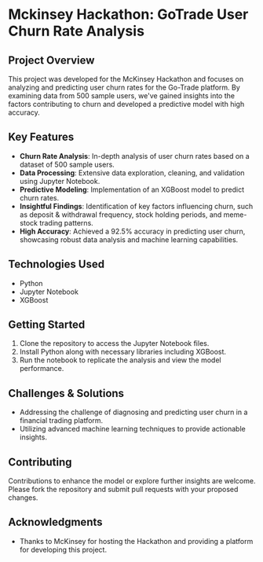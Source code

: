 # Mckinsey Hackathon: GoTrade User Churn Rate Analysis

## Project Overview
This project was developed for the McKinsey Hackathon and focuses on analyzing and predicting user churn rates for the Go-Trade platform. By examining data from 500 sample users, we've gained insights into the factors contributing to churn and developed a predictive model with high accuracy.

## Key Features
- **Churn Rate Analysis**: In-depth analysis of user churn rates based on a dataset of 500 sample users.
- **Data Processing**: Extensive data exploration, cleaning, and validation using Jupyter Notebook.
- **Predictive Modeling**: Implementation of an XGBoost model to predict churn rates.
- **Insightful Findings**: Identification of key factors influencing churn, such as deposit & withdrawal frequency, stock holding periods, and meme-stock trading patterns.
- **High Accuracy**: Achieved a 92.5% accuracy in predicting user churn, showcasing robust data analysis and machine learning capabilities.

## Technologies Used
- Python
- Jupyter Notebook
- XGBoost

## Getting Started
1. Clone the repository to access the Jupyter Notebook files.
2. Install Python along with necessary libraries including XGBoost.
3. Run the notebook to replicate the analysis and view the model performance.

## Challenges & Solutions
- Addressing the challenge of diagnosing and predicting user churn in a financial trading platform.
- Utilizing advanced machine learning techniques to provide actionable insights.

## Contributing
Contributions to enhance the model or explore further insights are welcome. Please fork the repository and submit pull requests with your proposed changes.

## Acknowledgments
- Thanks to McKinsey for hosting the Hackathon and providing a platform for developing this project.



